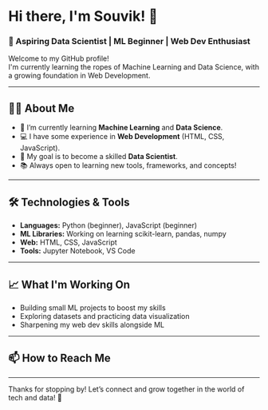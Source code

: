 # Hi there, I'm Souvik! 👋

### 🚀 Aspiring Data Scientist | ML Beginner | Web Dev Enthusiast

Welcome to my GitHub profile!  
I'm currently learning the ropes of Machine Learning and Data Science, with a growing foundation in Web Development.

---

## 👨‍💻 About Me

- 🌱 I’m currently learning **Machine Learning** and **Data Science**.
- 💻 I have some experience in **Web Development** (HTML, CSS, JavaScript).
- 🎯 My goal is to become a skilled **Data Scientist**.
- 📚 Always open to learning new tools, frameworks, and concepts!

---

## 🛠️ Technologies & Tools

- **Languages:** Python (beginner), JavaScript (beginner)
- **ML Libraries:** Working on learning scikit-learn, pandas, numpy
- **Web:** HTML, CSS, JavaScript
- **Tools:** Jupyter Notebook, VS Code

---

## 📈 What I'm Working On

- Building small ML projects to boost my skills
- Exploring datasets and practicing data visualization
- Sharpening my web dev skills alongside ML

---

## 📫 How to Reach Me

<!-- Add your social links here (LinkedIn, Twitter, Email, etc.) -->
<!-- Example:
- [LinkedIn](https://www.linkedin.com/in/yourprofile)
- [Twitter](https://twitter.com/yourhandle)
-->

---

Thanks for stopping by! Let’s connect and grow together in the world of tech and data! 🚀
